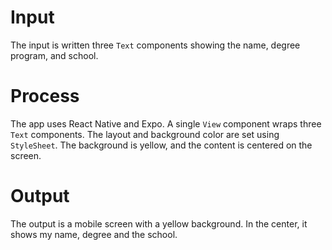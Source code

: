 # Input  
The input is written three `Text` components showing the name, degree program, and school.

# Process  
The app uses React Native and Expo. A single `View` component wraps three `Text` components. The layout and background color are set using `StyleSheet`. The background is yellow, and the content is centered on the screen.

# Output  
The output is a mobile screen with a yellow background. In the center, it shows my name, degree and the school.
